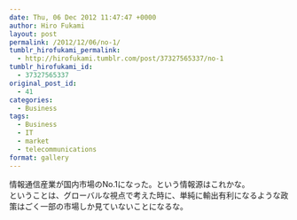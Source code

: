 ```yaml
---
date: Thu, 06 Dec 2012 11:47:47 +0000
author: Hiro Fukami
layout: post
permalink: /2012/12/06/no-1/
tumblr_hirofukami_permalink:
  - http://hirofukami.tumblr.com/post/37327565337/no-1
tumblr_hirofukami_id:
  - 37327565337
original_post_id:
  - 41
categories:
  - Business
tags:
  - Business
  - IT
  - market
  - telecommunications
format: gallery
---
```

情報通信産業が国内市場のNo.1になった。という情報源はこれかな。  
ということは、グローバルな視点で考えた時に、単純に輸出有利になるような政策はごく一部の市場しか見ていないことになるな。